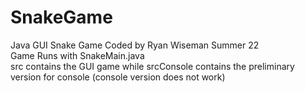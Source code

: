 # SnakeGame
Java GUI Snake Game Coded by Ryan Wiseman Summer 22<br />
Game Runs with SnakeMain.java<br />
src contains the GUI game while srcConsole contains the preliminary version for console (console version does not work)

